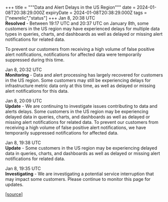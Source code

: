 +++
title = """Data and Alert Delays in the US Region"""
date = 2024-01-08T20:38:29.000Z
expiryDate = 2024-01-08T20:38:29.000Z
tags = ["newrelic","status"]
+++
Jan 8, 20:38 UTC  
**Resolved** - Between 19:17 UTC and 20:37 UTC on January 8th, some customers in the US region may have experienced delays for multiple data types in queries, charts, and dashboards as well as delayed or missing alert notifications for related data.  
  
To prevent our customers from receiving a high volume of false positive alert notifications, notifications for affected data were temporarily suppressed during this time.

Jan 8, 20:32 UTC  
**Monitoring** - Data and alert processing has largely recovered for customers in the US region. Some customers may still be experiencing delays for infrastructure metric data only at this time, as well as delayed or missing alert notifications for this data.

Jan 8, 20:09 UTC  
**Update** - We are continuing to investigate issues contributing to data and alerts delays. Some customers in the US region may be experiencing delayed data in queries, charts, and dashboards as well as delayed or missing alert notifications for related data. To prevent our customers from receiving a high volume of false positive alert notifications, we have temporarily suppressed notifications for affected data.

Jan 8, 19:38 UTC  
**Update** - Some customers in the US region may be experiencing delayed data in queries, charts, and dashboards as well as delayed or missing alert notifications for related data.

Jan 8, 19:35 UTC  
**Investigating** - We are investigating a potential service interruption that may impact some customers. Please continue to monitor this page for updates.

[[source]](https://status.newrelic.com/incidents/kl7f7pzg5l1t)
